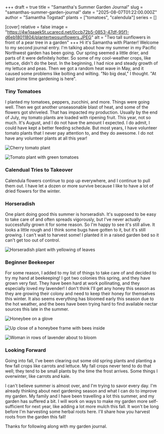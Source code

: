 +++
draft = true
title = "Samantha's Summer Garden Journal"
slug = "samanthas-summer-garden-journal"
date = "2025-08-07T01:22:00.000Z"
author = "Samantha Togstad"
plants = ["tomatoes", "calendula"]
series = []

[cover]
relative = false
image = "https://4w1qaaek5t.ucarecd.net/0ccb72b5-0853-47df-95f1-d6eb18011804/plantertwosunflowers.JPEG"
alt = "Two tall sunflowers in front of a pear tree in a garden"
+++
Hi it's Samantha with Planter! Welcome to my second journal entry. I'm talking about how my summer in my Pacific Northwest garden has been going. Our spring seemed a little drier, and parts of it were definitely hotter. So some of my cool-weather crops, like lettuce, didn't do the best. In the beginning, I had nice and steady growth of my lettuce and peas. Then we got a random heat wave in May, and it caused some problems like bolting and wilting. "No big deal," I thought. "At least prime time gardening is here". 

### Tiny Tomatoes

I planted my tomatoes, peppers, zucchini, and more. Things were going well. Then we got another unseasonable blast of heat, and some of the flowers got shriveled. That has impacted my production. Usually by the end of July, my tomato plants are loaded with ripening fruit. This year, not so much. It's August, and I do not have the amount I expected. I do admit, I could have kept a better feeding schedule. But most years, I have volunteer tomato plants that I never pay attention to, and they do awesome. I do not have any volunteer plants at all this year!

![Cherry tomato plant ](https://4w1qaaek5t.ucarecd.net/1c33a179-cdac-4b0e-ad1b-8ea54eaba5f2/95059584-94d4-4662-aa20-6faa493ed80b.jpg)

![Tomato plant with green tomatoes](https://4w1qaaek5t.ucarecd.net/861f9d8d-c6c0-434b-b07f-7c2ad6ffb9e5/fe64027e-0f58-4684-aba8-4b0dd47a2f81.jpg)

### Calendual Tries to Takeover

Calendula flowers continue to pop up everywhere, and I continue to pull them out. I have let a dozen or more survive because I like to have a lot of dried flowers for the winter. 

### Horseradish 

One plant doing good this summer is horseradish. It's supposed to be easy to take care of and often spreads vigorously, but I've never actually successfully grown it for some reason. So I'm happy to see it's still alive. It looks a little rough and I think some bugs have gotten to it, but it's still growing.  I can't wait to harvest some! I planted it in a raised garden bed so it can't get too out of control.

![Horseradish plant with yellowing of leaves](https://4w1qaaek5t.ucarecd.net/4cc5ff55-0102-4954-9b09-b9b834f2c333/c697ae4a-be39-4bd9-adc4-ab3e8504ffe6.jpg)

### Beginner Beekeeper

For some reason, I added to my list of things to take care of and decided to try my hand at beekeeping! I got two colonies this spring, and they have grown very fast. They have been hard at work pollinating, and they especially loved my lavender! I don't think I'll get any honey this season as they are growing their colony and need to keep their honey for themselves this winter. It also seems everything has bloomed early this season due to the hot weather, and the bees have been trying hard to find available nectar sources this late in the summer.  

![Honeybee on a glove](https://4w1qaaek5t.ucarecd.net/eaa852e7-9376-4bf6-bf2f-d531c0278a4c/-/crop/1536x1188/0,860/-/preview/bees.JPEG)

![Up close of a honeybee frame with bees inside](https://4w1qaaek5t.ucarecd.net/66245129-2fb0-47a6-9cf6-f0fa5e736bb9/-/crop/1536x1142/0,544/-/preview/beesaugust.JPEG)

![Woman in rows of lavender about to bloom](https://4w1qaaek5t.ucarecd.net/a371e075-29bd-4b9e-ab06-532b3cffe024/-/crop/2316x1756/0,866/-/preview/lavender2025.JPEG "The bees had a buffet of 6 varieties of lavender to choose from")

### Looking Forward

Going into fall, I've been clearing out some old spring plants and planting a few fall crops like carrots and lettuce. My fall crops never tend to do that well; they tend to be small plants by the time the frost arrives. Some things I overwinter, like carrots and kale. 

I can't believe summer is almost over, and I'm trying to savor every day. I'm already thinking about next gardening season and what I can do to improve my garden. My family and I have been travelling a lot this summer, and my garden has suffered a bit. I will work on ways to make my garden more self-sufficient for next year, like adding a lot more mulch this fall. It won't be long before I'm harvesting some herbal roots here. I'll share how you harvest roots from the garden this fall!

Thanks for following along with my garden journal.
